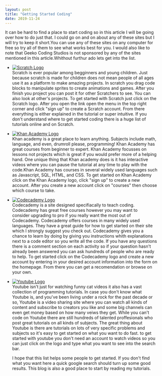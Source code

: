 ```yaml
---
layout: post
title: "Getting Started Coding"
date: 2019-11-24
---
```

  It can be hard to find a place to start coding so in this article I will be going over how to do just that. I could go on and 
on about any of these sites but I will try to keep it short.You can use any of these sites on any computer for free so try all 
of them to see what works best for you. I would also like to note that Geeko Coding Studios is not sponsored by any of the 
sites mentioned in this article.Whithout furthur ado lets get into the list.

* [![Scratch Logo](https://scratch.mit.edu/images/logo_sm.png)](https://scratch.mit.edu)<br>
  Scratch is ever popular among begginners and young children. Just because scratch is made for children does not mean people
  of all ages use it as a platform to make amazing projects. In scratch you drag code blocks to manipulate sprites to create 
  animations and games. After you finish you project you can post it for other Scratchers to see. You can also look at other's
  projects. To get started with Scratch just click on the Scratch logo. After you open the link open the menu in the top 
  right corner and click "sign up" to create a Scratch account. From there everything is either explained in the tutorial or 
  super intuitive. If you don't understand where to get started coding there is a huge list of tutorials online and on Scratch.
  
* [![Khan Academy Logo](https://geeko.github.io/imgs/khanAcademyLogo.png)](https://khanacademy.org)<br>
  Khan academy is a great place to learn anything. Subjects include math, language, and even, drumroll please, programming! 
  Khan Academy has great courses from beginner to expert. Khan Academy focusses on lessons not projects which 
  is great if you would prefer more of a helping hand. One unique thing that Khan academy does is it has interactive videos 
  where you can pause the tutorial at any time to play with the code.Khan Academy has courses in several widely used languages 
  such as Javascript, SQL, HTML, and CSS. To get started on Khan Academy click on the Khan Academy logo, click "sign up" 
  to create a new account. After you create a new account click on "courses" then choose which course to take.
  
* [![Codecademy Logo](https://geeko.github.io/imgs/codecademyLogo.png)](https://codecademy.com)<br>
  Codecademy is a site designed specifiacally to teach coding. Codecademy has great free courses however you may want to    
  consider upgrading to pro if you really want the most out of Codecademy. Codecademy offers courses in many widely used 
  languages. They have a great guide for how to get started on their site which I strongly suggest you check out. Codecademy 
  gives you a chance to learn by doing by giving you instructions whith explanations next to a code editor so you write all the 
  code. If you have any questions there is a comment section on each activity so if your question hasn't already been answered 
  you can ask hundreds of people who are ready to help. To get started click on the Codecademy logo and create a new 
  account by entering in your desired account information into the form on the homepage. From there you can get a recomendation 
  or browse on your own.
  
* [![Youtube Logo](https://geeko.github.io/imgs/youtubeLogo.png)](https://youtube.com)<br>
  Youtube isn't just for watching funny cat videos it also has a vast collection of programming tutorials. In case you don't 
  know what Youtube is, and you've been living under a rock for the past decade or so, Youtube is a video sharing site where 
  you can watch all kinds of content and subscribe to creators you like and some big channels can even get money based on how 
  many veiws they get. While you can't code on Youtube there are still hundreds of talented proffesionals who post great 
  tutorials on all kinds of subjects. The great thing about Youtube is there are tutorials on lots of very specific problems 
  and subjects so it's easy to get started on what you want to do fast. to get started with youtube you don't need an account 
  to watch videos so you can just click on the logo and type what you want to see into the search bar.
  
  I hope that this list helps some people to get started. If you don't find what you want here a quick google search should 
turn up some good results. This blog is also a good place to start by reading my tutorials.
